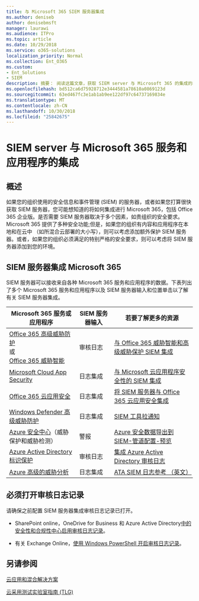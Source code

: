 ```yaml
---
title: 与 Microsoft 365 SIEM 服务器集成
ms.author: deniseb
author: denisebmsft
manager: laurawi
ms.audience: ITPro
ms.topic: article
ms.date: 10/29/2018
ms.service: o365-solutions
localization_priority: Normal
ms.collection: Ent_O365
ms.custom:
- Ent_Solutions
- SIEM
description: 摘要： 阅读这篇文章，获取 SIEM server 与 Microsoft 365 的集成的概述。
ms.openlocfilehash: bd512ca6d75928712e3444581a78610a0869123d
ms.sourcegitcommit: 63ed467fc3e1ab1ab9ee122df97c64737169834e
ms.translationtype: MT
ms.contentlocale: zh-CN
ms.lasthandoff: 10/30/2018
ms.locfileid: "25842675"
---
```

# <a name="siem-server-integration-with-microsoft-365-services-and-applications"></a>SIEM server 与 Microsoft 365 服务和应用程序的集成

## <a name="overview"></a>概述

如果您的组织使用的安全信息和事件管理 (SIEM) 的服务器，或者如果您打算很快获取 SIEM 服务器，您可能想知道的将如何集成进行 Microsoft 365，包括 Office 365 企业版。是否需要 SIEM 服务器取决于多个因素，如贵组织的安全要求。Microsoft 365 提供了多种安全功能;但是，如果您的组织有内容和应用程序在本地和在云中 （如所混合云部署的大小写），则可以考虑添加额外保护 SIEM 服务器。或者，如果您的组织必须满足的特别严格的安全要求，则可以考虑将 SIEM 服务器添加到您的环境。

## <a name="siem-server-integration-microsoft-365"></a>SIEM 服务器集成 Microsoft 365

SIEM 服务器可以接收来自各种 Microsoft 365 服务和应用程序的数据。下表列出了多个 Microsoft 365 服务和应用程序以及 SIEM 服务器输入和位置单击以了解有关 SIEM 服务器集成。 

| Microsoft 365 服务或应用程序 | SIEM 服务器输入 | 若要了解更多的资源 |
| --- | --- | --- |
| [Office 365 高级威胁防护](office-365-atp.md) <br/>   或   <br/>[Office 365 威胁智能](office-365-ti.md) | 审核日志 | [与 Office 365 威胁智能和高级威胁保护 SIEM 集成](siem-integration-with-office-365-ti.md) |
| [Microsoft Cloud App Security](https://docs.microsoft.com/cloud-app-security/what-is-cloud-app-security) | 日志集成 | [与 Microsoft 云应用程序安全性的 SIEM 集成](https://docs.microsoft.com/cloud-app-security/siem) |
| [Office 365 云应用安全](office-365-cas-overview.md) | 日志集成 | [将 SIEM 服务器与 Office 365 云应用安全集成](integrate-your-siem-server-with-office-365-cas.md) |
| [Windows Defender 高级威胁防护](https://docs.microsoft.com/windows/security/threat-protection/) | 日志集成 | [SIEM 工具拉通知](https://docs.microsoft.com/windows/security/threat-protection/windows-defender-atp/configure-siem-windows-defender-advanced-threat-protection) |
| [Azure 安全中心](https://docs.microsoft.com/azure/security-center/security-center-intro)（威胁保护和威胁检测） | 警报 | [Azure 安全数据导出到 SIEM-管道配置-预览](https://docs.microsoft.com/azure/security-center/security-center-export-data-to-siem) |
| [Azure Active Directory 标识保护](https://docs.microsoft.com/azure/active-directory/identity-protection/overview) | 审核日志 | [集成 Azure Active Directory 审核日志](https://docs.microsoft.com/azure/security/security-azure-log-integration-ad) |
| [Azure 高级的威胁分析](https://docs.microsoft.com/azure/security/azure-threat-detection) | 日志集成 | [ATA SIEM 日志参考 （英文）](https://docs.microsoft.com/advanced-threat-analytics/cef-format-sa) |

## <a name="audit-logging-must-be-turned-on"></a>必须打开审核日志记录

请确保之前配置 SIEM 服务器集成审核日志记录已打开。 

- SharePoint online，OneDrive for Business 和 Azure Active Directory[中的安全性和合规性中心启用审核日志记录](https://docs.microsoft.com/office365/securitycompliance/turn-audit-log-search-on-or-off)。

- 有关 Exchange Online，[使用 Windows PowerShell 开启审核日志记录](https://docs.microsoft.com/office365/securitycompliance/enable-mailbox-auditing)。
 
## <a name="see-also"></a>另请参阅

[云应用和混合解决方案](https://docs.microsoft.com/office365/enterprise/cloud-adoption-and-hybrid-solutions)
  
[云采用测试实验室指南 (TLG)](https://docs.microsoft.com/office365/enterprise/cloud-adoption-test-lab-guides-tlgs)


